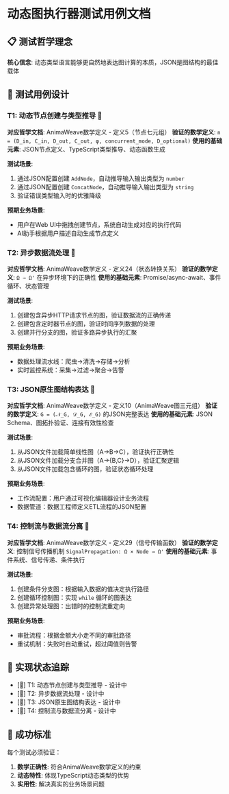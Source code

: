 # 动态图执行器测试用例文档

## 📋 测试哲学理念

**核心信念**: 动态类型语言能够更自然地表达图计算的本质，JSON是图结构的最佳载体

## 🎯 测试用例设计

### T1: 动态节点创建与类型推导 📝

**对应哲学文档**: AnimaWeave数学定义 - 定义5（节点七元组）
**验证的数学定义**: `n = (D_in, C_in, D_out, C_out, φ, concurrent_mode, D_optional)`
**使用的基础元素**: JSON节点定义、TypeScript类型推导、动态函数生成

**测试场景**: 
1. 通过JSON配置创建 `AddNode`，自动推导输入输出类型为 `number`
2. 通过JSON配置创建 `ConcatNode`，自动推导输入输出类型为 `string`
3. 验证错误类型输入时的优雅降级

**预期业务场景**: 
- 用户在Web UI中拖拽创建节点，系统自动生成对应的执行代码
- AI助手根据用户描述自动生成节点定义

### T2: 异步数据流处理 📝

**对应哲学文档**: AnimaWeave数学定义 - 定义24（状态转换关系）
**验证的数学定义**: `Ω → Ω'` 在异步环境下的正确性
**使用的基础元素**: Promise/async-await、事件循环、状态管理

**测试场景**:
1. 创建包含异步HTTP请求节点的图，验证数据流的正确传递
2. 创建包含定时器节点的图，验证时间序列数据的处理
3. 创建并行分支的图，验证多路异步执行的汇聚

**预期业务场景**:
- 数据处理流水线：爬虫→清洗→存储→分析
- 实时监控系统：采集→过滤→聚合→告警

### T3: JSON原生图结构表达 📝

**对应哲学文档**: AnimaWeave数学定义 - 定义10（AnimaWeave图三元组）
**验证的数学定义**: `G = (𝒩_G, 𝒟_G, ℰ_G)` 的JSON完整表达
**使用的基础元素**: JSON Schema、图拓扑验证、连接有效性检查

**测试场景**:
1. 从JSON文件加载简单线性图（A→B→C），验证执行正确性
2. 从JSON文件加载分支合并图（A→{B,C}→D），验证汇聚逻辑
3. 从JSON文件加载包含循环的图，验证状态循环处理

**预期业务场景**:
- 工作流配置：用户通过可视化编辑器设计业务流程
- 数据管道：数据工程师定义ETL流程的JSON配置

### T4: 控制流与数据流分离 📝

**对应哲学文档**: AnimaWeave数学定义 - 定义29（信号传输函数）
**验证的数学定义**: 控制信号传播机制 `SignalPropagation: Ω × Node → Ω'`
**使用的基础元素**: 事件系统、信号传递、条件执行

**测试场景**:
1. 创建条件分支图：根据输入数据的值决定执行路径
2. 创建循环控制图：实现 `while` 循环的图表达
3. 创建异常处理图：出错时的控制流重定向

**预期业务场景**:
- 审批流程：根据金额大小走不同的审批路径
- 重试机制：失败时自动重试，超过阈值则告警

## 🔨 实现状态追踪

- [📝] T1: 动态节点创建与类型推导 - 设计中
- [📝] T2: 异步数据流处理 - 设计中  
- [📝] T3: JSON原生图结构表达 - 设计中
- [📝] T4: 控制流与数据流分离 - 设计中

## 🎯 成功标准

每个测试必须验证：
1. **数学正确性**: 符合AnimaWeave数学定义的约束
2. **动态特性**: 体现TypeScript动态类型的优势
3. **实用性**: 解决真实的业务场景问题 